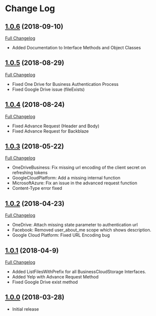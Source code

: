 # Change Log

## [1.0.6](https://github.com/CloudRail/cloudrail-si-dotnet-sdk/tree/1.0.6) (2018-09-10)
[Full Changelog](https://github.com/CloudRail/cloudrail-si-dotnet-sdk/compare/1.0.5...1.0.4)

* Added Documentation to Interface Methods and Object Classes

## [1.0.5](https://github.com/CloudRail/cloudrail-si-dotnet-sdk/tree/1.0.5) (2018-08-29)
[Full Changelog](https://github.com/CloudRail/cloudrail-si-dotnet-sdk/compare/1.0.4...1.0.5)

* Fixed One Drive for Business Authentication Process
* Fixed Google Drive issue (fileExists)

## [1.0.4](https://github.com/CloudRail/cloudrail-si-dotnet-sdk/tree/1.0.4) (2018-08-24)
[Full Changelog](https://github.com/CloudRail/cloudrail-si-dotnet-sdk/compare/1.0.3...1.0.4)

* Fixed Advance Request (Header and Body)
* Fixed Advance Request for Backblaze

## [1.0.3](https://github.com/CloudRail/cloudrail-si-dotnet-sdk/tree/1.0.3) (2018-05-22)
[Full Changelog](https://github.com/CloudRail/cloudrail-si-dotnet-sdk/compare/1.0.2...1.0.3)

* OneDriveBusiness: Fix missing url encoding of the client secret on refreshing tokens
* GoogleCloudPlatform: Add a missing internal function
* MicrosoftAzure: Fix an issue in the advanced request function
* Content-Type error fixed

## [1.0.2](https://github.com/CloudRail/cloudrail-si-dotnet-sdk/tree/1.0.2) (2018-04-23)
[Full Changelog](https://github.com/CloudRail/cloudrail-si-dotnet-sdk/compare/1.0.1...1.0.2)

* OneDrive: Attach missing state parameter to authentication url
* Facebook: Removed user_about_me scope which shows description. 
* Google Cloud Platform: Fixed URL Encoding bug

## [1.0.1](https://github.com/CloudRail/cloudrail-si-dotnet-sdk/tree/1.0.1) (2018-04-9)
[Full Changelog](https://github.com/CloudRail/cloudrail-si-dotnet-sdk/compare/1.0.0...1.0.1)

* Added ListFilesWithPrefix for all BusinessCloudStorage Interfaces.
* Added Yelp with Advance Request Method
* Fixed Google Drive exist method

## [1.0.0](https://github.com/CloudRail/cloudrail-si-dotnet-sdk/tree/1.0.0) (2018-03-28)
- Initial release
